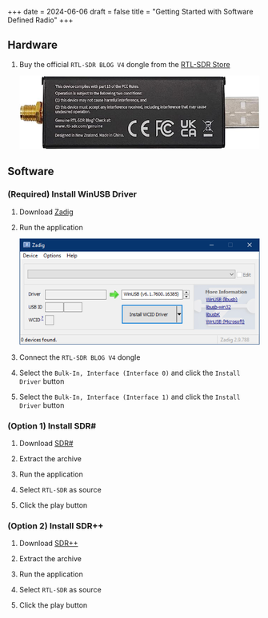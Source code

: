 +++
date = 2024-06-06
draft = false
title = "Getting Started with Software Defined Radio"
+++

## Hardware

1. Buy the official `RTL-SDR BLOG V4` dongle from the [RTL-SDR Store](https://www.rtl-sdr.com/buy-rtl-sdr-dvb-t-dongles/)

    ![rtl-sdr-blog-v4](rtl-sdr-blog-v4.jpg)

## Software

### (Required) Install WinUSB Driver

1. Download [Zadig](https://zadig.akeo.ie/)

2. Run the application

    ![zadig](zadig.png)

3. Connect the `RTL-SDR BLOG V4` dongle

4. Select the `Bulk-In, Interface (Interface 0)` and click the `Install Driver` button

5. Select the `Bulk-In, Interface (Interface 1)` and click the `Install Driver` button

### (Option 1) Install SDR#

1. Download [SDR#](https://airspy.com/download/)

2. Extract the archive

3. Run the application

4. Select `RTL-SDR` as source

5. Click the play button

### (Option 2) Install SDR++

1. Download [SDR++](https://github.com/AlexandreRouma/SDRPlusPlus/releases/tag/nightly)

2. Extract the archive

3. Run the application

4. Select `RTL-SDR` as source

5. Click the play button
